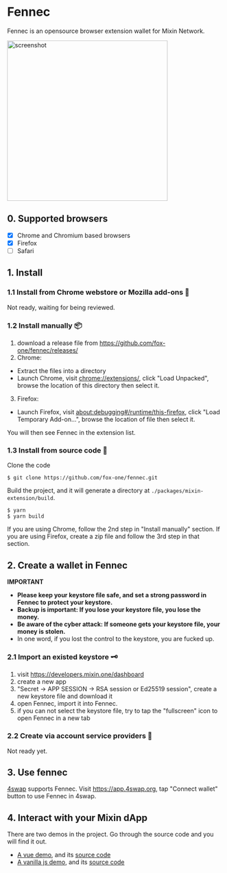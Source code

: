 # Fennec

Fennec is an opensource browser extension wallet for Mixin Network.

<img width="374" alt="screenshot" src="https://user-images.githubusercontent.com/67439/114180680-7b160580-997b-11eb-9639-91eb0cf79611.png">


## 0. Supported browsers

- [x] Chrome and Chromium based browsers
- [x] Firefox
- [ ] Safari

## 1. Install

### 1.1 Install from Chrome webstore or Mozilla add-ons 🛒

Not ready, waiting for being reviewed.

### 1.2 Install manually 📦

1. download a release file from https://github.com/fox-one/fennec/releases/
2. Chrome:
  - Extract the files into a directory
  - Launch Chrome, visit [chrome://extensions/](chrome://extensions/), click "Load Unpacked", browse the location of this directory then select it.
3. Firefox:
  - Launch Firefox, visit [about:debugging#/runtime/this-firefox](about:debugging#/runtime/this-firefox), click "Load Temporary Add-on...", browse the location of file then select it.

You will then see Fennec in the extension list.

### 1.3 Install from source code 🔧

Clone the code

```
$ git clone https://github.com/fox-one/fennec.git
```

Build the project, and it will generate a directory at `./packages/mixin-extension/build`.

```
$ yarn
$ yarn build
```

If you are using Chrome, follow the 2nd step in "Install manually" section. If you are using Firefox, create a zip file and follow the 3rd step in that section.

## 2. Create a wallet in Fennec

**IMPORTANT**

- **Please keep your keystore file safe, and set a strong password in Fennec to protect your keystore.**
- **Backup is important: If you lose your keystore file, you lose the money.**
- **Be aware of the cyber attack: If someone gets your keystore file, your money is stolen.**
- In one word, if you lost the control to the keystore, you are fucked up.

### 2.1 Import an existed keystore 🗝

1. visit https://developers.mixin.one/dashboard
2. create a new app
3. "Secret -> APP SESSION -> RSA session or Ed25519 session", create a new keystore file and download it
4. open Fennec, import it into Fennec.
5. if you can not select the keystore file, try to tap the "fullscreen" icon to open Fennec in a new tab

### 2.2 Create via account service providers 🔑

Not ready yet.

## 3. Use fennec

[4swap](https://4swap.org) supports Fennec. Visit https://app.4swap.org, tap "Connect wallet" button to use Fennec in 4swap.


## 4. Interact with your Mixin dApp

There are two demos in the project. Go through the source code and you will find it out.

- [A vue demo](http://fox-one.github.io/fennec), and its [source code](https://github.com/fox-one/fennec/tree/main/packages/mixin-extension-demo)
- [A vanilla js demo](https://fox-one.github.io/fennec/javascript), and its [source code](https://github.com/fox-one/fennec/tree/main/packages/vanilla-javascript-demo)
